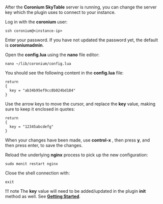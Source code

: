 After the __Coronium SkyTable__ server is running, you can change the server key which the plugin uses to connect to your instance.

Log in with the __coronium__ user:

```
ssh coronium@<instance-ip>
```

Enter your password. If you have not updated the password yet, the default is __coroniumadmin__.

Open the __config.lua__ using the __nano__ file editor:

```
nano ~/lib/coronium/config.lua
```

You should see the following content in the __config.lua__ file:

```
return 
{
  key = "ab34b95ef9cc8b024bd184"
}
```

Use the arrow keys to move the cursor, and replace the __key__ value, making sure to keep it enclosed in quotes:

```
return 
{
  key = "12345abcdefg"
}
```

When your changes have been made, use __control-x__ , then press __y__, and then press enter, to save the changes.

Reload the underlying __nginx__ process to pick up the new configuration:

```
sudo monit restart nginx
```

Close the shell connection with:

```
exit
```

!!! note
    The __key__ value will need to be added/updated in the plugin __init__ method as well. See __[Getting Started](/guide/#getting-started)__.